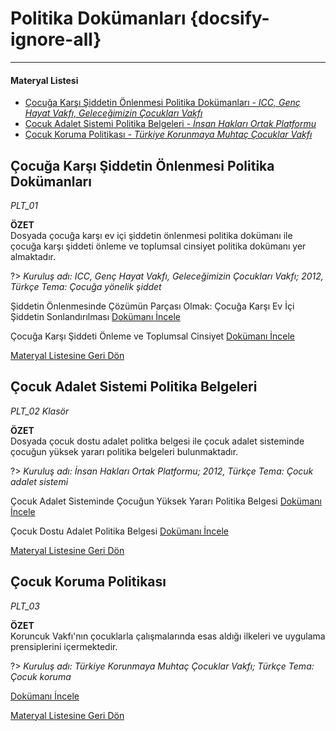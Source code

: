 # Politika Dokümanları {docsify-ignore-all}
***
#### __Materyal Listesi__

- [Çocuğa Karşı Şiddetin Önlenmesi Politika Dokümanları - *ICC, Genç Hayat Vakfı, Geleceğimizin Çocukları Vakfı* ](#Çocuğa-karşı-Şiddetin-Önlenmesi-politika-dokümanları)
- [Çocuk Adalet Sistemi Politika Belgeleri - *İnsan Hakları Ortak Platformu*](#Çocuğa-karşı-Şiddetin-Önlenmesi-politika-dokümanları)
- [Çocuk Koruma Politikası - *Türkiye Korunmaya Muhtaç Çocuklar Vakfı*](#Çocuk-koruma-politikası)


## Çocuğa Karşı Şiddetin Önlenmesi Politika Dokümanları
*PLT_01*

**ÖZET**  
 Dosyada çocuğa karşı ev içi şiddetin önlenmesi politika dokümanı ile çocuğa karşı şiddeti önleme ve toplumsal cinsiyet politika dokümanı yer almaktadır. 

?> *Kuruluş adı: ICC, Genç Hayat Vakfı, Geleceğimizin Çocukları Vakfı; 2012, Türkçe Tema: Çocuğa yönelik şiddet*  

Şiddetin Önlenmesinde Çözümün Parçası Olmak: Çocuğa Karşı Ev İçi Şiddetin Sonlandırılması [Dokümanı İncele](downloads\PLT\PLT_01\Cocuga-karsi-ev-ici-siddetin-sonlandirilmasi.pdf ':ignore')

Çocuğa Karşı Şiddeti Önleme ve Toplumsal Cinsiyet [Dokümanı İncele](downloads\PLT\PLT_01\Cocuga-karsi-siddet-ve-toplumsal-cinsiyet.pdf ':ignore')

[Materyal Listesine Geri Dön](#materyal-listesi)

## Çocuk Adalet Sistemi Politika Belgeleri
*PLT_02 Klasör*  

**ÖZET**  
 Dosyada çocuk dostu adalet politka belgesi ile çocuk adalet sisteminde çocuğun yüksek yararı politika belgeleri bulunmaktadır.

?> *Kuruluş adı: İnsan Hakları Ortak Platformu; 2012, Türkçe Tema: Çocuk adalet sistemi*  

Çocuk Adalet Sisteminde Çocuğun Yüksek Yararı Politika Belgesi [Dokümanı İncele](downloads\PLT\PLT_02\Cocuk-adalet-sistemi.pdf ':ignore')

Çocuk Dostu Adalet Politika Belgesi [Dokümanı İncele](downloads\PLT\PLT_02\Cocuk-dostu-adalet.pdf ':ignore')

[Materyal Listesine Geri Dön](#materyal-listesi)

## Çocuk Koruma Politikası
*PLT_03*

**ÖZET**  
Koruncuk Vakfı'nın çocuklarla çalışmalarında esas aldığı ilkeleri ve uygulama prensiplerini içermektedir.

?> *Kuruluş adı: Türkiye Korunmaya Muhtaç Çocuklar Vakfı; Türkçe Tema: Çocuk koruma*

[Dokümanı İncele](downloads\PLT\PLT_03.pdf ':ignore')

[Materyal Listesine Geri Dön](#materyal-listesi)
